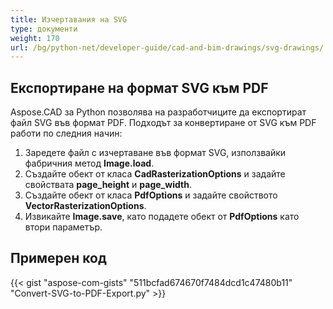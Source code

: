 ```yaml
---
title: Изчертавания на SVG
type: документи
weight: 170
url: /bg/python-net/developer-guide/cad-and-bim-drawings/svg-drawings/
---
```


## **Експортиране на формат SVG към PDF**

Aspose.CAD за Python позволява на разработчиците да експортират файл SVG във формат PDF. Подходът за конвертиране от SVG към PDF работи по следния начин:

1. Заредете файл с изчертаване във формат SVG, използвайки фабричния метод **Image.load**.
1. Създайте обект от класа **CadRasterizationOptions** и задайте свойствата **page_height** и **page_width**.
1. Създайте обект от класа **PdfOptions** и задайте свойството **VectorRasterizationOptions**.
1. Извикайте **Image.save**, като подадете обект от **PdfOptions** като втори параметър.

## Примерен код

{{< gist "aspose-com-gists" "511bcfad674670f7484dcd1c47480b11" "Convert-SVG-to-PDF-Export.py" >}}
